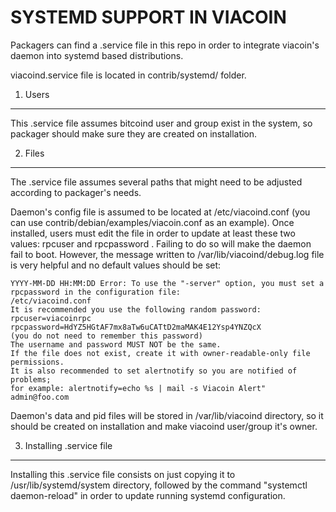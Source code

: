 SYSTEMD SUPPORT IN VIACOIN
==========================

Packagers can find a .service file in this repo in order to integrate viacoin's 
daemon into systemd based distributions.

viacoind.service file is located in contrib/systemd/ folder.

1. Users
---------------------------------

This .service file assumes bitcoind user and group exist in the system, so packager
should make sure they are created on installation. 

2. Files
---------------------------------

The .service file assumes several paths that might need to be adjusted according
to packager's needs.

Daemon's config file is assumed to be located at /etc/viacoind.conf (you can
use contrib/debian/examples/viacoin.conf as an example). Once installed, users
must edit the file in order to update at least these two 
values: rpcuser and rpcpassword . Failing to do so will make the daemon fail 
to boot. However, the message written to /var/lib/viacoind/debug.log file is
very helpful and no default values should be set:

    YYYY-MM-DD HH:MM:DD Error: To use the "-server" option, you must set a rpcpassword in the configuration file:
    /etc/viacoind.conf
    It is recommended you use the following random password:
    rpcuser=viacoinrpc
    rpcpassword=HdYZ5HGtAF7mx8aTw6uCATtD2maMAK4E12Ysp4YNZQcX
    (you do not need to remember this password)
    The username and password MUST NOT be the same.
    If the file does not exist, create it with owner-readable-only file permissions.
    It is also recommended to set alertnotify so you are notified of problems;
    for example: alertnotify=echo %s | mail -s Viacoin Alert" admin@foo.com

Daemon's data and pid files will be stored in /var/lib/viacoind directory, so it
should be created on installation and make viacoind user/group it's owner.

3. Installing .service file
---------------------------------

Installing this .service file consists on just copying it to /usr/lib/systemd/system
directory, followed by the command "systemctl daemon-reload" in order to update
running systemd configuration.
